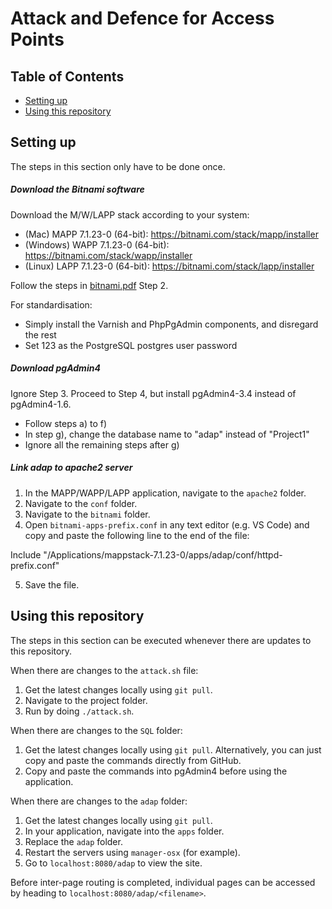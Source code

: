# Attack and Defence for Access Points 

## Table of Contents
- [Setting up](#setting-up)
- [Using this repository](#using-this-repository)

## Setting up

The steps in this section only have to be done once.

##### Download the Bitnami software

Download the M/W/LAPP stack according to your system:
- (Mac) MAPP 7.1.23-0 (64-bit): https://bitnami.com/stack/mapp/installer
- (Windows) WAPP 7.1.23-0 (64-bit): https://bitnami.com/stack/wapp/installer
- (Linux) LAPP 7.1.23-0 (64-bit): https://bitnami.com/stack/lapp/installer

Follow the steps in [bitnami.pdf](bitnami.pdf) Step 2.

For standardisation:
- Simply install the Varnish and PhpPgAdmin components, and disregard the rest
- Set 123 as the PostgreSQL postgres user password

##### Download pgAdmin4

Ignore Step 3. Proceed to Step 4, but install pgAdmin4-3.4 instead of pgAdmin4-1.6.
- Follow steps a) to f)
- In step g), change the database name to "adap" instead of "Project1"
- Ignore all the remaining steps after g)

##### Link adap to apache2 server

1. In the MAPP/WAPP/LAPP application, navigate to the `apache2` folder.
2. Navigate to the `conf` folder.
3. Navigate to the `bitnami` folder.
4. Open `bitnami-apps-prefix.conf` in any text editor (e.g. VS Code) and copy and paste the following line to the end of the file:

Include "/Applications/mappstack-7.1.23-0/apps/adap/conf/httpd-prefix.conf"

5. Save the file.

## Using this repository

The steps in this section can be executed whenever there are updates to this repository.

When there are changes to the `attack.sh` file:
1. Get the latest changes locally using `git pull`.
2. Navigate to the project folder.
3. Run by doing `./attack.sh`.

When there are changes to the `SQL` folder:
1. Get the latest changes locally using `git pull`. Alternatively, you can just copy and paste the commands directly from GitHub.
2. Copy and paste the commands into pgAdmin4 before using the application.

When there are changes to the `adap` folder:
1. Get the latest changes locally using `git pull`.
2. In your application, navigate into the `apps` folder.
3. Replace the `adap` folder.
4. Restart the servers using `manager-osx` (for example).
5. Go to `localhost:8080/adap` to view the site.

Before inter-page routing is completed, individual pages can be accessed by heading to `localhost:8080/adap/<filename>`.
